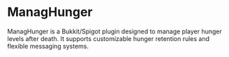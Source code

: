 # ManagHunger
ManagHunger is a Bukkit/Spigot plugin designed to manage player hunger levels after death. It supports customizable hunger retention rules and flexible messaging systems.
